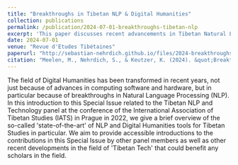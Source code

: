 ```yaml
---
title: "Breakthroughs in Tibetan NLP & Digital Humanities"
collection: publications
permalink: /publication/2024-07-01-breakthroughs-tibetan-nlp
excerpt: 'This paper discusses recent advancements in Tibetan Natural Language Processing and Digital Humanities.'
date: 2024-07-01
venue: "Revue d'Etudes Tibétaines"
paperurl: "http://sebastian-nehrdich.github.io/files/2024-breakthroughs.pdf"
citation: "Meelen, M., Nehrdich, S., & Keutzer, K. (2024). &quot;Breakthroughs in Tibetan NLP & Digital Humanities.&quot; <i>Revue d'Etudes Tibétaines</i>. 72, 5-25."
---
```


The field of Digital Humanities has been transformed in recent years, not just because of advances in computing software and hardware, but in particular because of breakthroughs in Natural Language Processing (NLP). In this introduction to this Special Issue related to the Tibetan NLP and Technology panel at the conference of the International Association of Tibetan Studies (IATS) in Prague in 2022, we give a brief overview of the so-called 'state-of-the-art' of NLP and Digital Humanities tools for Tibetan Studies in particular. We aim to provide accessible introductions to the contributions in this Special Issue by other panel members as well as other recent developments in the field of 'Tibetan Tech' that could benefit any scholars in the field.